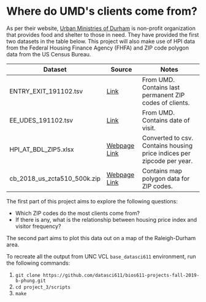# Where do UMD's clients come from?

As per their website, [Urban Ministries of Durham](http://www.umdurham.org/) is non-profit organization that provides food and shelter to those in need. They have provided the first two datasets in the table below. This project will also make use of HPI data from the Federal Housing Finance Agency (FHFA) and ZIP code polygon data from the US Census Bureau.

|Dataset|Source|Notes|
|---|---|---|
|ENTRY_EXIT_191102.tsv|[Link](https://raw.githubusercontent.com/biodatascience/datasci611/gh-pages/data/project2_2019/EE_UDES_191102.tsv)|From UMD. Contains last permanent ZIP codes of clients.|
|EE_UDES_191102.tsv|[Link](https://raw.githubusercontent.com/biodatascience/datasci611/gh-pages/data/project2_2019/ENTRY_EXIT_191102.tsv)|From UMD. Contains date of visit.|
|HPI_AT_BDL_ZIP5.xlsx| [Webpage](https://www.fhfa.gov/DataTools/Downloads/Pages/House-Price-Index-Datasets.aspx) [Link](https://www.fhfa.gov/DataTools/Downloads/Documents/HPI/HPI_AT_BDL_ZIP5.xlsx)|Converted to csv. Contains housing price indices per zipcode per year.
|cb_2018_us_zcta510_500k.zip|[Webpage](https://www.census.gov/geographies/mapping-files/time-series/geo/carto-boundary-file.html) [Link](https://www2.census.gov/geo/tiger/GENZ2018/shp/cb_2018_us_zcta510_500k.zip)|Contains map polygon data for ZIP codes.

The first part of this project aims to explore the following questions:
* Which ZIP codes do the most clients come from?
* If there is any, what is the relationship between housing price index and visitor frequency?

The second part aims to plot this data out on a map of the Raleigh-Durham area.

  
To recreate all the output from UNC VCL `base_datasci611` environment, run the following commands:
1. `git clone https://github.com/datasci611/bios611-projects-fall-2019-b-phung.git`
2. `cd project_3/scripts`
3. `make`
